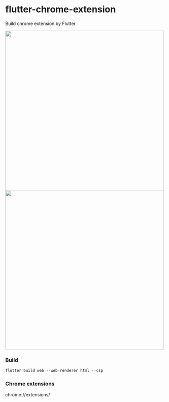 # flutter-chrome-extension
Build chrome extension by Flutter

<img width="500" src="https://user-images.githubusercontent.com/3994863/171209257-a7480817-de4d-422d-9346-7499dd110a3b.png">


<img width="500"  src="https://user-images.githubusercontent.com/3994863/171209292-df369f92-09bf-4cd1-9240-bf5b4c4b924f.png">


### Build

```dart
flutter build web --web-renderer html --csp
```


### Chrome extensions
chrome://extensions/

